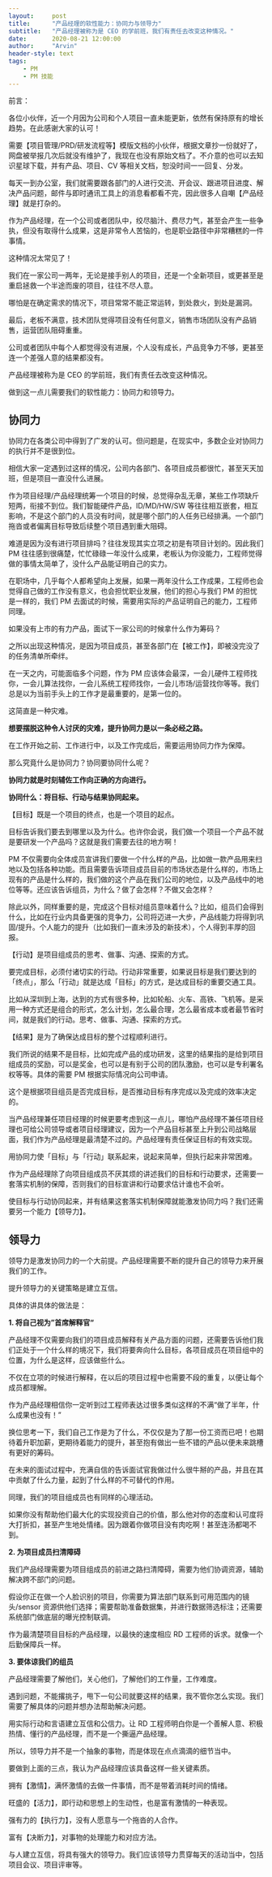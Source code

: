 ```yaml
---
layout:     post
title:      "产品经理的软性能力：协同力与领导力"
subtitle:   "产品经理被称为是 CEO 的学前班，我们有责任去改变这种情况。"
date:       2020-08-21 12:00:00
author:     "Arvin"
header-style: text
tags:
    - PM
    - PM 技能
---
```



前言：

各位小伙伴，近一个月因为公司和个人项目一直未能更新，依然有保持原有的增长趋势。在此感谢大家的认可！

需要【项目管理/PRD/研发流程等】模版文档的小伙伴，根据文章抄一份就好了，网盘被举报几次后就没有维护了，我现在也没有原始文档了。不介意的也可以去知识星球下载，并有产品、项目、CV 等相关文档，恕没时间一一回复、分发。

每天一到办公室，我们就需要跟各部门的人进行交流、开会议、跟进项目进度、解决产品问题，邮件与即时通讯工具上的消息看都看不完，因此很多人自嘲【产品经理】就是打杂的。

作为产品经理，在一个公司或者团队中，绞尽脑汁、费尽力气，甚至会产生一些争执，但没有取得什么成果，这是非常令人苦恼的，也是职业路径中非常糟糕的一件事情。

这种情况太常见了！

我们在一家公司一两年，无论是接手别人的项目，还是一个全新项目，或更甚至是重启拯救一个半途而废的项目，往往不尽人意。

哪怕是在确定需求的情况下，项目常常不能正常运转，到处救火，到处是漏洞。

最后，老板不满意，技术团队觉得项目没有任何意义，销售市场团队没有产品销售，运营团队阻碍重重。

公司或者团队中每个人都觉得没有进展，个人没有成长，产品竞争力不够，更甚至连一个差强人意的结果都没有。

产品经理被称为是 CEO 的学前班，我们有责任去改变这种情况。

做到这一点儿需要我们的软性能力：协同力和领导力。

## 协同力

协同力在各类公司中得到了广发的认可。但问题是，在现实中，多数企业对协同力的执行并不是很到位。

相信大家一定遇到过这样的情况，公司内各部门、各项目成员都很忙，甚至天天加班，但是项目一直没什么进展。

作为项目经理/产品经理统筹一个项目的时候，总觉得杂乱无章，某些工作项缺斤短两，衔接不到位。我们智能硬件产品，ID/MD/HW/SW 等往往相互嵌套，相互影响，不是这个部门的人员没有时间，就是哪个部门的人任务已经排满。一个部门拖沓或者偏离目标导致后续整个项目遇到重大阻碍。

难道是因为没有进行项目排吗？往往发现其实立项之初是有项目计划的。因此我们 PM 往往感到很痛楚，忙忙碌碌一年没什么成果，老板认为你没能力，工程师觉得做的事情太简单了，没什么产品能证明自己的实力。

在职场中，几乎每个人都希望向上发展，如果一两年没什么工作成果，工程师也会觉得自己做的工作没有意义，也会担忧职业发展，他们的担心与我们 PM 的担忧是一样的，我们 PM 去面试的时候，需要用实际的产品证明自己的能力，工程师同理。

如果没有上市的有力产品，面试下一家公司的时候拿什么作为筹码？

之所以出现这种情况，是因为项目成员，甚至各部门在【被工作】，即被没完没了的任务清单所牵绊。

在一天之内，可能面临多个问题，作为 PM 应该体会最深，一会儿硬件工程师找你，一会儿算法找你，一会儿系统工程师找你，一会儿市场/运营找你等等。我们总是以为当前手头上的工作才是最重要的，是第一位的。

这简直是一种灾难。

**想要摆脱这种令人讨厌的灾难，提升协同力是以一条必经之路。**

在工作开始之前、工作进行中，以及工作完成后，需要运用协同力作为保障。

那么究竟什么是协同力？协同要协同什么呢？

**协同力就是时刻辅佐工作向正确的方向进行。**

**协同什么：将目标、行动与结果协同起来。**

【目标】既是一个项目的终点，也是一个项目的起点。

目标告诉我们要去到哪里以及为什么。也许你会说，我们做一个项目一个产品不就是要研发一个产品吗？这就是我们需要去往的地方啊！

PM 不仅需要向全体成员宣讲我们要做一个什么样的产品，比如做一款产品用来扫地以及包括各种功能。而且需要告诉项目成员目前的市场状态是什么样的，市场上现有的产品是什么样的，我们做的这个产品在我们公司的地位，以及产品线中的地位等等。还应该告诉组员，为什么？做了会怎样？不做又会怎样？

除此以外，同样重要的是，完成这个目标对组员意味着什么？比如，组员们会得到什么，比如在行业内具备更强的竞争力，公司将迈进一大步，产品线能力将得到巩固/提升。个人能力的提升（比如我们一直未涉及的新技术），个人得到丰厚的回报。

【行动】是项目组成员的思考、做事、沟通、探索的方式。

要完成目标，必须付诸切实的行动。行动非常重要，如果说目标是我们要达到的「终点」，那么「行动」就是达成「目标」的方式，是达成目标的重要交通工具。

比如从深圳到上海，达到的方式有很多种，比如轮船、火车、高铁、飞机等。是采用一种方式还是组合的形式，怎么计划，怎么最合理，怎么最省成本或者最节省时间，就是我们的行动。思考、做事、沟通、探索的方式。

【结果】是为了确保达成目标的整个过程顺利进行。

我们所说的结果不是目标，比如完成产品的成功研发，这里的结果指的是给到项目组成员的奖励，可以是奖金，也可以是有别于公司的团队激励，也可以是专利署名权等等。具体的需要 PM 根据实际情况向公司申请。

这个是根据项目组员是否完成目标，是否推动目标有序完成以及完成的效率决定的。

当产品经理兼任项目经理的时候更要考虑到这一点儿，哪怕产品经理不兼任项目经理也可给公司领导或者项目经理建议，因为一个产品目标甚至上升到公司战略层面，我们作为产品经理是最清楚不过的。产品经理有责任保证目标的有效实现。

用协同力使「目标」与「行动」联系起来，说起来简单，但执行起来非常困难。

作为产品经理除了向项目组成员不厌其烦的讲述我们的目标和行动要求，还需要一套落实机制的保障，否则我们的目标宣讲和行动要求估计谁也不会听。

使目标与行动协同起来，并有结果这套落实机制保障就能激发协同力吗？我们还需要另一个能力【领导力】。

## 领导力

领导力是激发协同力的一个大前提。产品经理需要不断的提升自己的领导力来开展我们的工作。

提升领导力的关键策略是建立互信。

具体的讲具体的做法是：

**1. 将自己视为”首席解释官“**

产品经理不仅需要向我们的项目成员解释有关产品方面的问题，还需要告诉他们我们正处于一个什么样的境况下，我们将要奔向什么目标，各项目成员在项目组中的位置，为什么是这样，应该做些什么。

不仅在立项的时候进行解释，在以后的项目过程中也需要不段的重复，以便让每个成员都理解。

作为产品经理相信你一定听到过工程师表达过很多类似这样的不满“做了半年，什么成果也没有！”

换位思考一下，我们自己工作是为了什么，不仅仅是为了那一份工资而已吧！也期待着升职加薪，更期待着能力的提升，甚至抱有做出一些不错的产品以便未来跳槽有更好的筹码。

在未来的面试过程中，充满自信的告诉面试官我做过什么很牛掰的产品，并且在其中贡献了什么力量，起到了什么样的不可替代的作用。

同理，我们的项目组成员也有同样的心理活动。

如果你没有帮助他们最大化的实现投资自己的价值，那么他对你的态度和认可度将大打折扣，甚至产生地处情绪。因为跟着你做项目没有肉吃啊！甚至连汤都喝不到。

**2. 为项目成员扫清障碍**

我们产品经理需要为项目组成员的前进之路扫清障碍，需要为他们协调资源，辅助解决跨不部门的问题。

假设你正在做一个人脸识别的项目，你需要为算法部门联系到可用范围内的镜头/sensor 资源供他们选择；需要帮助准备数据集，并进行数据筛选标注；还需要系统部门做底层的曝光控制联调。

作为最清楚项目目标的产品经理，以最快的速度相应 RD 工程师的诉求。就像一个后勤保障兵一样。

**3. 要体谅我们的组员**

产品经理需要了解他们，关心他们，了解他们的工作量，工作难度。

遇到问题，不能撂挑子，甩下一句公司就要这样的结果，我不管你怎么实现。我们需要了解具体的问题并想办法帮助解决问题。

用实际行动和言语建立互信和公信力。让 RD 工程师明白你是一个善解人意、积极热情、懂行的产品经理，而不是一个撕逼产品经理。

所以，领导力并不是一个抽象的事物，而是体现在点点滴滴的细节当中。

要做到上面的三点，我认为产品经理应该具备这样一些关键素质。

拥有【激情】，满怀激情的去做一件事情，而不是带着消耗时间的情绪。

旺盛的【活力】，即行动和思想上的生动性，也是富有激情的一种表现。

强有力的【执行力】，没有人愿意与一个拖沓的人合作。

富有【决断力】，对事物的处理能力和对应方法。

与人建立互信，将具有强大的领导力。我们应该领导力贯穿每天的活动当中，包括项目会议、项目评审等。